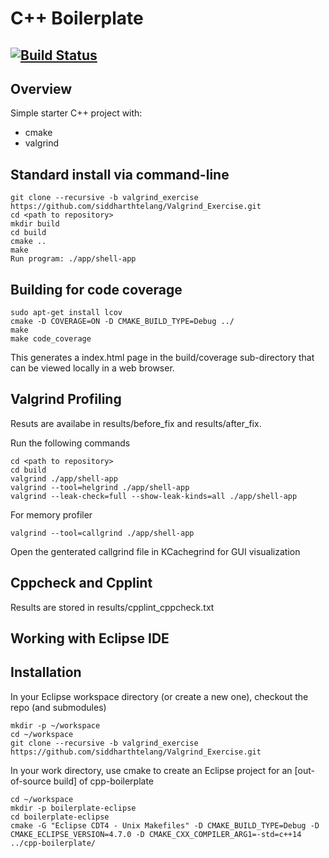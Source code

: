 # C++ Boilerplate
[![Build Status](https://app.travis-ci.com/siddharthtelang/Valgrind_Exercise.svg?branch=valgrind_exercise)](https://app.travis-ci.com/siddharthtelang/Valgrind_Exercise)
---

## Overview

Simple starter C++ project with:

- cmake
- valgrind

## Standard install via command-line
```
git clone --recursive -b valgrind_exercise https://github.com/siddharthtelang/Valgrind_Exercise.git
cd <path to repository>
mkdir build
cd build
cmake ..
make
Run program: ./app/shell-app
```

## Building for code coverage
```
sudo apt-get install lcov
cmake -D COVERAGE=ON -D CMAKE_BUILD_TYPE=Debug ../
make
make code_coverage
```
This generates a index.html page in the build/coverage sub-directory that can be viewed locally in a web browser.

## Valgrind Profiling
Resuts are availabe in results/before_fix and results/after_fix.

Run the following commands
```
cd <path to repository>
cd build
valgrind ./app/shell-app
valgrind --tool=helgrind ./app/shell-app
valgrind --leak-check=full --show-leak-kinds=all ./app/shell-app
```
For memory profiler
```
valgrind --tool=callgrind ./app/shell-app
```
Open the genterated callgrind file in KCachegrind for GUI visualization

## Cppcheck and Cpplint
Results are stored in results/cpplint_cppcheck.txt

## Working with Eclipse IDE ##

## Installation

In your Eclipse workspace directory (or create a new one), checkout the repo (and submodules)
```
mkdir -p ~/workspace
cd ~/workspace
git clone --recursive -b valgrind_exercise https://github.com/siddharthtelang/Valgrind_Exercise.git
```

In your work directory, use cmake to create an Eclipse project for an [out-of-source build] of cpp-boilerplate

```
cd ~/workspace
mkdir -p boilerplate-eclipse
cd boilerplate-eclipse
cmake -G "Eclipse CDT4 - Unix Makefiles" -D CMAKE_BUILD_TYPE=Debug -D CMAKE_ECLIPSE_VERSION=4.7.0 -D CMAKE_CXX_COMPILER_ARG1=-std=c++14 ../cpp-boilerplate/
```